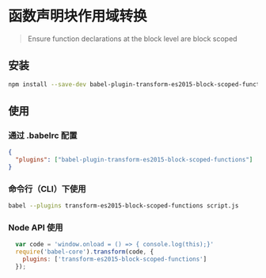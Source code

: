 # 函数声明块作用域转换 
> Ensure function declarations at the block level are block scoped

## 安装
```bash
npm install --save-dev babel-plugin-transform-es2015-block-scoped-functions
```

## 使用

### 通过 .babelrc 配置

```json
{
  "plugins": ["babel-plugin-transform-es2015-block-scoped-functions"]
}
```

### 命令行（CLI）下使用
```bash
babel --plugins transform-es2015-block-scoped-functions script.js
```

### Node API 使用

```javascript
  var code = 'window.onload = () => { console.log(this);}'
  require('babel-core').transform(code, {
    plugins: ['transform-es2015-block-scoped-functions']
  });
```
